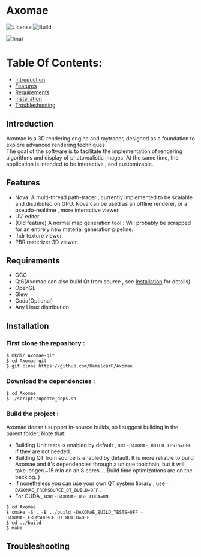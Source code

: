 # Axomae
![License](https://img.shields.io/badge/License-Apache%202.0-blue.svg) 
![Build](https://github.com/HamilcarR/Axomae/actions/workflows/cmake-single-platform.yml/badge.svg)


![final](Documentation/Screenshots/final.jpeg)

# Table Of Contents:
* [Introduction](#Introduction)
* [Features](#Features)
* [Requirements](#Requirements)
* [Installation](#Installation)
* [Troubleshooting](#Troubleshooting)

## Introduction

Axomae is a 3D rendering engine and raytracer, designed as a foundation to explore advanced rendering techniques .    
The goal of the software is to facilitate the implementation of rendering algorithms and display of photorealistic images. 
At the same time, the application is intended to be interactive , and customizable. 

## Features

* Nova: A multi-thread path-tracer , currently implemented to be scalable and distributed on GPU. Nova can be used as an offline renderer, or a pseudo-realtime , more interactive viewer. 
* UV-editor
* (Old feature) A normal map generation tool : Will probably be scrapped for an entirely new material generation pipeline. 
* .hdr texture viewer.
* PBR rasterizer 3D viewer. 

## Requirements

* GCC 
* Qt6(Axomae can also build Qt from source , see [Installation](#Installation) for details)
* OpenGL
* Glew
* Cuda(Optional)
* Any Linux distribution

## Installation

### First clone the repository : 

```
$ mkdir Axomae-git
$ cd Axomae-git
$ git clone https://github.com/HamilcarR/Axomae

```

### Download the dependencies : 

```
$ cd Axomae
$ ./scripts/update_deps.sh

```

### Build the project : 

Axomae doesn't support in-source builds, so I suggest building in the parent folder: 
Note that: 

- Building Unit tests is enabled by default , set ```-DAXOMAE_BUILD_TESTS=OFF``` if they are not needed. 
- Building QT from source is enabled by default. It is more reliable to build Axomae and it's dependencies through a unique toolchain, but it will take longer(~15 min on an 8 cores ... Build time optimizations are on the backlog. )
- If nonetheless you can use your own QT system library , use ```-DAXOMAE_FROMSOURCE_QT_BUILD=OFF``` .
- For CUDA , use ```-DAXOMAE_USE_CUDA=ON```.
```
$ cd Axomae
$ cmake -S . -B ../build -DAXOMAE_BUILD_TESTS=OFF -DAXOMAE_FROMSOURCE_QT_BUILD=OFF
$ cd ../build
$ make
```

## Troubleshooting